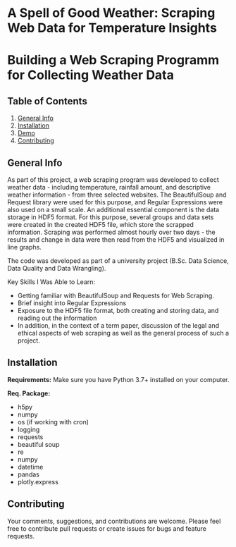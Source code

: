 # A Spell of Good Weather: Scraping Web Data for Temperature Insights
# Building a Web Scraping Programm for Collecting Weather Data 


## Table of Contents
1. [General Info](#General-Info)
2. [Installation](#Installation)
3. [Demo](#Demo)
4. [Contributing](#Contributing)


## General Info
As part of this project, a web scraping program was developed to collect weather data - including temperature, rainfall amount, and descriptive weather information - from three selected websites. The BeautifulSoup and Request library were used for this purpose, and Regular Expressions were also used on a small scale. 
An additional essential component is the data storage in HDF5 format. For this purpose, several groups and data sets were created in the created HDF5 file, which store the scrapped information. 
Scraping was performed almost hourly over two days - the results and change in data were then read from the HDF5 and visualized in line graphs. 

The code was developed as part of a university project (B.Sc. Data Science, Data Quality and Data Wrangling). 

Key Skills I Was Able to Learn: 
* Getting familiar with BeautifulSoup and Requests for Web Scraping.
* Brief insight into Regular Expressions
* Exposure to the HDF5 file format, both creating and storing data, and reading out the information 
* In addition, in the context of a term paper, discussion of the legal and ethical aspects of web scraping as well as the general process of such a project. 


## Installation

**Requirements:** 
Make sure you have Python 3.7+ installed on your computer.  

**Req. Package:**
* h5py
* numpy
* os (if working with cron) 
* logging 
* requests
* beautiful soup
* re
* numpy
* datetime
* pandas
* plotly.express



## Contributing 
Your comments, suggestions, and contributions are welcome. 
Please feel free to contribute pull requests or create issues for bugs and feature requests.
